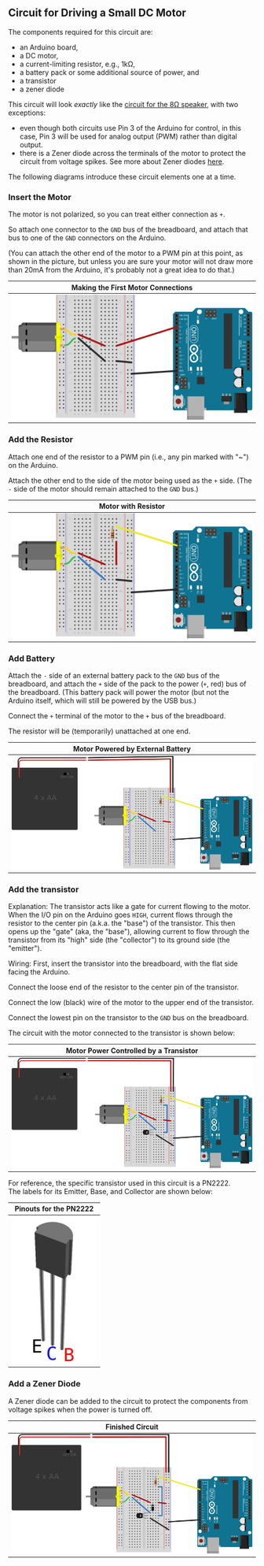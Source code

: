## Circuit for Driving a Small DC Motor ##

The components required for this circuit are:

* an Arduino board,
* a DC motor,
* a current-limiting resistor, e.g., 1kΩ,
* a battery pack or some additional source of power, and
* a transistor
* a zener diode

This circuit will look *exactly* like the [circuit for the 8Ω speaker](../../3-Sound/3d-speakers/circuit.html), with
two exceptions:

* even though both circuits use Pin 3 of the Arduino for control, in this case, Pin 3 will be used
for analog output (PWM) rather than digital output.
* there is a Zener diode across the terminals of the motor to protect the circuit from voltage spikes.
See more about Zener diodes [here](http://www.evilmadscientist.com/2012/basics-introduction-to-zener-diodes/).

The following diagrams introduce these circuit elements one at a time.

### Insert the Motor ###

The motor is not polarized, so you can treat either connection as `+`.

So attach one connector to the `GND` bus of the breadboard, and attach that bus to one of
the `GND` connectors on the Arduino.

(You can attach the other end of the motor to a PWM pin at this point, as shown in the
picture, but unless you are sure your motor will not draw more than 20mA from the Arduino,
it's probably not a great idea to do that.)

| Making the First Motor Connections   | 
|:------------------------------------:|
| ![](images/motor_alone_bb.svg.png)   |

### Add the Resistor ###

Attach one end of the resistor to a PWM  pin (i.e., any pin marked with "~") on the Arduino.

Attach the other end to the side of the motor being used as the `+` side.  (The `-` side of the
motor should remain attached to the `GND` bus.)

| Motor with Resistor                     |
|:---------------------------------------:|
| ![](images/motor_w_resistor_bb.svg.png) |

### Add Battery ###

Attach the `-` side of an external battery pack to the `GND` bus of the breadboard,
and attach the `+` side of the pack to the power (`+`, red) bus of the breadboard.
(This battery pack will power the motor (but not the 
Arduino itself, which will still be powered by the USB bus.)

Connect the `+` terminal of the motor to the `+` bus of the breadboard.

The resistor will be (temporarily) unattached at one end.


| Motor Powered by External Battery               |
|:-------------------------------------------------:|
| ![](images/motor_w_resistor_battery_bb.svg.png) |


### Add the transistor ###

Explanation:  The transistor acts like a gate for current flowing to 
the motor.  When the I/O pin on the Arduino goes `HIGH`, current flows through 
the resistor to the center pin (a.k.a. the "base") of the transistor.  This
then opens up the "gate" (aka, the "base"), allowing current to flow through the transistor
from its "high" side (the "collector") to its ground side (the "emitter").

Wiring:  First, insert the transistor into the breadboard, with the flat side 
facing the Arduino.

Connect the loose end of the resistor to the center pin of the transistor.

Connect the low (black) wire of the motor to the upper end of the transistor.

Connect the lowest pin on the transistor to the `GND` bus on the breadboard.

The circuit with the motor connected to the transistor is shown below:

| Motor Power Controlled by a Transistor               |
|:----------------------------------------------------:|
| ![](images/motor_w_resistor_battery_npn_bb.svg.png)  |

For reference, the specific transistor used in this circuit is a PN2222.  
The labels for its Emitter, Base, and Collector are shown below:

| Pinouts for the PN2222          |
|:-------------------------------:|
| ![](images/pn2222-labelled.png) |

### Add a Zener Diode ###

A Zener diode can be added to the circuit to protect the components from voltage spikes
when the power is turned off.

| Finished Circuit                      |
|:-------------------------------------:|
| ![](images/motor_w_all_bb.svg.png)  |
